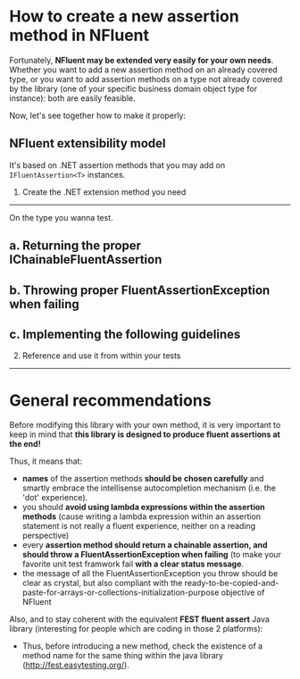 How to create a new assertion method in NFluent
===============================================

Fortunately, __NFluent may be extended very easily for your own needs__.
Whether you want to add a new assertion method on an already covered type, 
or you want to add assertion methods on a type not already covered by the library 
(one of your specific business domain object type for instance): both are easily feasible.

Now, let's see together how to make it properly:

NFluent extensibility model
---------------------------
It's based on .NET assertion methods that you may add on `IFluentAssertion<T>` instances.

1. Create the .NET extension method you need
--------------------------------------------
On the type you wanna test. 

a. Returning the proper IChainableFluentAssertion
-------------------------------------------------

b. Throwing proper FluentAssertionException when failing
--------------------------------------------------------

c. Implementing the following guidelines
----------------------------------------

  

2. Reference and use it from within your tests
----------------------------------------------



General recommendations
=======================

Before modifying this library with your own method, it is very important to keep in mind that
 __this library is designed to produce fluent assertions at the end!__

Thus, it means that:
+ __names__ of the assertion methods __should be chosen carefully__ and smartly embrace the intellisense autocompletion mechanism (i.e. the 'dot' experience).
+ you should __avoid using lambda expressions within the assertion methods__ (cause writing a lambda expression within an assertion statement is not really a fluent experience, neither on a reading perspective)
+ every __assertion method should return a chainable assertion, and should throw a FluentAssertionException when failing__ (to make your favorite unit test framwork fail __with a clear status message__.
+ the message of all the FluentAssertionException you throw should be clear as crystal, but also compliant with the ready-to-be-copied-and-paste-for-arrays-or-collections-initialization-purpose objective of NFluent  

Also, and to stay coherent with the equivalent **FEST fluent assert** Java library (interesting for people which are coding in those 2 platforms):
+ Thus, before introducing a new method, check the existence of a method name for the same thing within the java library (http://fest.easytesting.org/).



